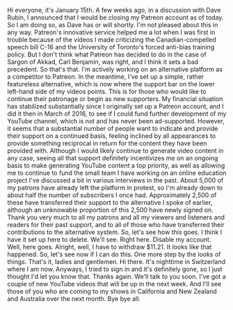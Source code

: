  Hi everyone, it's January 15th. A few weeks ago, in a discussion with Dave Rubin, I announced that I would be closing my Patreon account as of today. So I am doing so, as Dave has or will shortly. I'm not pleased about this in any way. Patreon's innovative service helped me a lot when I was first in trouble because of the videos I made criticizing the Canadian-compelled speech bill C-16 and the University of Toronto's forced anti-bias training policy. But I don't think what Patreon has decided to do in the case of Sargon of Akkad, Carl Benjamin, was right, and I think it sets a bad precedent. So that's that. I'm actively working on an alternative platform as a competitor to Patreon. In the meantime, I've set up a simple, rather featureless alternative, which is now where the support bar on the lower left-hand side of my videos points. This is for those who would like to continue their patronage or begin as new supporters. My financial situation has stabilized substantially since I originally set up a Patreon account, and I did it then in March of 2016, to see if I could fund further development of my YouTube channel, which is not and has never been ad-supported. However, it seems that a substantial number of people want to indicate and provide their support on a continued basis, feeling inclined by all appearances to provide something reciprocal in return for the content they have been provided with. Although I would likely continue to generate video content in any case, seeing all that support definitely incentivizes me on an ongoing basis to make generating YouTube content a top priority, as well as allowing me to continue to fund the small team I have working on an online education project I've discussed a bit in various interviews in the past. About 5,000 of my patrons have already left the platform in protest, so I'm already down to about half the number of subscribers I once had. Approximately 2,500 of these have transferred their support to the alternative I spoke of earlier, although an unknowable proportion of this 2,500 have newly signed on. Thank you very much to all my patrons and all my viewers and listeners and readers for their past support, and to all of those who have transferred their contributions to the alternative system. So, let's see how this goes. I think I have it set up here to delete. We'll see. Right here. Disable my account. Well, here goes. Alright, well, I have to withdraw $11.21. It looks like that happened. So, let's see now if I can do this. One more step by the looks of things. That's it, ladies and gentlemen. Hi there. It's nighttime in Switzerland where I am now. Anyways, I tried to sign in and it's definitely gone, so I just thought I'd let you know that. Thanks again. We'll talk to you soon. I've got a couple of new YouTube videos that will be up in the next week. And I'll see those of you who are coming to my shows in California and New Zealand and Australia over the next month. Bye bye all.